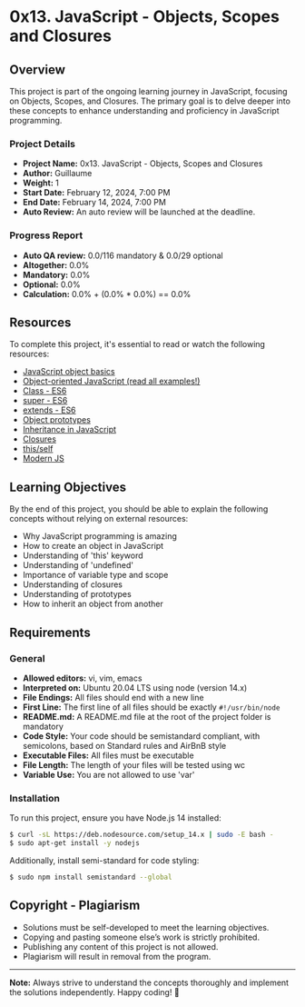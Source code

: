 # 0x13. JavaScript - Objects, Scopes and Closures

## Overview

This project is part of the ongoing learning journey in JavaScript, focusing on Objects, Scopes, and Closures. The primary goal is to delve deeper into these concepts to enhance understanding and proficiency in JavaScript programming.

### Project Details

- **Project Name:** 0x13. JavaScript - Objects, Scopes and Closures
- **Author:** Guillaume
- **Weight:** 1
- **Start Date:** February 12, 2024, 7:00 PM
- **End Date:** February 14, 2024, 7:00 PM
- **Auto Review:** An auto review will be launched at the deadline.

### Progress Report

- **Auto QA review:** 0.0/116 mandatory & 0.0/29 optional
- **Altogether:** 0.0%
- **Mandatory:** 0.0%
- **Optional:** 0.0%
- **Calculation:** 0.0% + (0.0% * 0.0%) == 0.0%

## Resources

To complete this project, it's essential to read or watch the following resources:

- [JavaScript object basics](#)
- [Object-oriented JavaScript (read all examples!)](#)
- [Class - ES6](#)
- [super - ES6](#)
- [extends - ES6](#)
- [Object prototypes](#)
- [Inheritance in JavaScript](#)
- [Closures](#)
- [this/self](#)
- [Modern JS](#)

## Learning Objectives

By the end of this project, you should be able to explain the following concepts without relying on external resources:

- Why JavaScript programming is amazing
- How to create an object in JavaScript
- Understanding of 'this' keyword
- Understanding of 'undefined'
- Importance of variable type and scope
- Understanding of closures
- Understanding of prototypes
- How to inherit an object from another

## Requirements

### General

- **Allowed editors:** vi, vim, emacs
- **Interpreted on:** Ubuntu 20.04 LTS using node (version 14.x)
- **File Endings:** All files should end with a new line
- **First Line:** The first line of all files should be exactly `#!/usr/bin/node`
- **README.md:** A README.md file at the root of the project folder is mandatory
- **Code Style:** Your code should be semistandard compliant, with semicolons, based on Standard rules and AirBnB style
- **Executable Files:** All files must be executable
- **File Length:** The length of your files will be tested using wc
- **Variable Use:** You are not allowed to use 'var'

### Installation

To run this project, ensure you have Node.js 14 installed:

```bash
$ curl -sL https://deb.nodesource.com/setup_14.x | sudo -E bash -
$ sudo apt-get install -y nodejs
```

Additionally, install semi-standard for code styling:

```bash
$ sudo npm install semistandard --global
```

## Copyright - Plagiarism

- Solutions must be self-developed to meet the learning objectives.
- Copying and pasting someone else’s work is strictly prohibited.
- Publishing any content of this project is not allowed.
- Plagiarism will result in removal from the program.

---

**Note:** Always strive to understand the concepts thoroughly and implement the solutions independently. Happy coding! 🚀